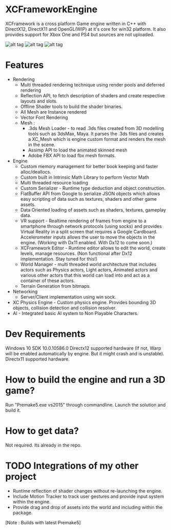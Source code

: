 # XCFrameworkEngine
XCFramework is a cross platform Game engine written in C++ with DirectX12, DirectX11 and OpenGL(WIP) at it's core for win32 platform. It also provides support for Xbox One and PS4 but sources are not uploaded. 

![alt tag](http://3.bp.blogspot.com/-hPHNN9y1MA0/VvV53IY_1RI/AAAAAAAAIT8/dFXB8_jVlro1DZfsGWg2fj2ct2CWZrfkg/s1600/Capture.PNG)
![alt tag](http://3.bp.blogspot.com/-iq8T8NVzv94/VNOlfA7k64I/AAAAAAAAFyg/cvNiCBVb-kc/s1600/xcframework_terrain.PNG)
![alt tag](http://3.bp.blogspot.com/-vQwAOfaZ4E4/VPH5n7pWfxI/AAAAAAAAF2I/73GkEw2gHW0/s1600/XCFramework_Editor.PNG)


# Features
- Rendering
	- Multi threaded rendering technique using render pools and deferred rendering
	- Reflection API, to fetch description of shaders and create respective layouts and slots.
	- Offline Shader tools to build the shader binaries.
	- All Mesh are Instance rendered
	- Vector Font Rendering
	- Mesh :
		- .3ds Mesh Loader - to read .3ds files created from 3D modelling tools such as 3dsMax, Maya. It parses the .3ds files and creates a XC_Mesh which is engine custom format and renders the mesh in the scene.
		- Assimp API to load the animated skinned mesh
		- Adobe FBX API to load fbx mesh formats.
- Engine
	- Custom memory management for better book keeping and faster alloc/deallocs.
	- Custom built in Intrinsic Math Library to perform Vector Math
	- Multi threaded resource loading
	- Custom Serializer - Runtime type deduction and object construction.
	- FlatBuffer API from Google to serialize JSON objects which allows easy scripting of data such as textures, shaders and other game assets.
	- Data Oriented loading of assets such as shaders, textures, gameplay data.
	- VR support - Realtime rendering of frames from engine to a smartphone through network protocols (using socks) and provides Virtual Reality in a split screen that requires a Google Cardboard. Accelerometer inputs allows the user to move the objects in the engine. (Working with Dx11 enabled. With Dx12 to come soon.)
	- XCFramework Editor - Runtime editor allows to edit the world, create levels, manage resources. (Non functional after Dx12 implementation. Stay tuned for this!)
	- World Manager - multi threaded world architecture that includes actors such as Physics actors, Light actors, Animated actors and various other actors that this world can load into and act as a container of these actors.
	- Terrain Generation from bitmaps.
- Networking
	- Server/Client implementation using win sock.
- XC Physics Engine - Custom physics engine. Provides bounding 3D objects, collision detection and collision resolver.
- AI - Integrated basic AI system to Non Playable Characters.

# Dev Requirements
Windows 10 SDK 10.0.10586.0 
Directx12 supported hardware (If not, Warp will be enabled automatically by engine. But it might crash and is unstable).
Directx11 supported hardware.

# How to build the engine and run a 3D game?
Run "Premake5.exe vs2015" through commandline.
Launch the solution and build it.

# How to get data?
Not required. Its already in the repo.

# TODO Integrations of my other project
- Runtime reflection of shader changes without re-launching the engine.
- Include Motion Tracker to track user gestures and provide input system within the engine.
- Provide drag and drop of assets into the world and including within the package.

[Note : Builds with latest Premake5]